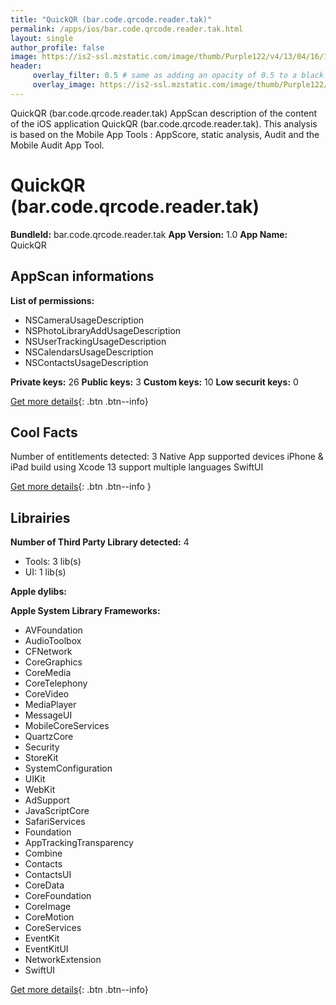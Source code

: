 ```yaml
---
title: "QuickQR (bar.code.qrcode.reader.tak)"
permalink: /apps/ios/bar.code.qrcode.reader.tak.html
layout: single
author_profile: false
image: https://is2-ssl.mzstatic.com/image/thumb/Purple122/v4/13/04/16/130416af-0a3d-5d24-0a3e-cdfacbc03f9f/AppIcon-1x_U007emarketing-0-7-0-85-220.png/512x512bb.jpg
header: 
     overlay_filter: 0.5 # same as adding an opacity of 0.5 to a black background
     overlay_image: https://is2-ssl.mzstatic.com/image/thumb/Purple122/v4/13/04/16/130416af-0a3d-5d24-0a3e-cdfacbc03f9f/AppIcon-1x_U007emarketing-0-7-0-85-220.png/512x512bb.jpg
---
```

QuickQR (bar.code.qrcode.reader.tak) AppScan description of the content of the iOS application QuickQR (bar.code.qrcode.reader.tak). This analysis is based on the Mobile App Tools : AppScore, static analysis, Audit and the Mobile Audit App Tool.

# QuickQR (bar.code.qrcode.reader.tak)

**BundleId:** bar.code.qrcode.reader.tak
**App Version:** 1.0
**App Name:** QuickQR


## AppScan informations 

**List of permissions:** 
- NSCameraUsageDescription
- NSPhotoLibraryAddUsageDescription
- NSUserTrackingUsageDescription
- NSCalendarsUsageDescription
- NSContactsUsageDescription
  
  
**Private keys:** 26
**Public keys:** 3
**Custom keys:** 10
**Low securit keys:** 0
  
[Get more details](/pricing.html){: .btn .btn--info}

## Cool Facts

Number of entitlements detected: 3
Native App
supported devices iPhone & iPad
build using Xcode 13
support multiple languages
SwiftUI
  
[Get more details](/pricing.html){: .btn .btn--info }

## Librairies 
**Number of Third Party Library detected:** 4
- Tools: 3 lib(s)
- UI: 1 lib(s)


**Apple dylibs:**


**Apple System Library Frameworks:**
- AVFoundation
- AudioToolbox
- CFNetwork
- CoreGraphics
- CoreMedia
- CoreTelephony
- CoreVideo
- MediaPlayer
- MessageUI
- MobileCoreServices
- QuartzCore
- Security
- StoreKit
- SystemConfiguration
- UIKit
- WebKit
- AdSupport
- JavaScriptCore
- SafariServices
- Foundation
- AppTrackingTransparency
- Combine
- Contacts
- ContactsUI
- CoreData
- CoreFoundation
- CoreImage
- CoreMotion
- CoreServices
- EventKit
- EventKitUI
- NetworkExtension
- SwiftUI


  
[Get more details](/pricing.html){: .btn .btn--info}

